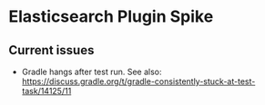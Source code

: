 # Elasticsearch Plugin Spike

## Current issues

* Gradle hangs after test run. See also: https://discuss.gradle.org/t/gradle-consistently-stuck-at-test-task/14125/11
